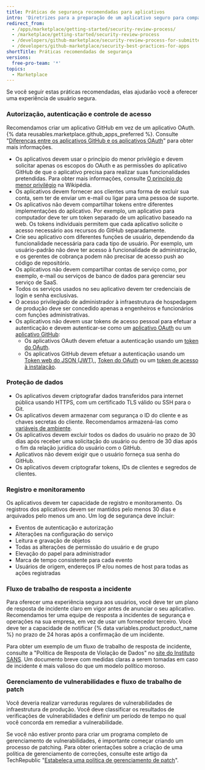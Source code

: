 ```yaml
---
title: Práticas de segurança recomendadas para aplicativos
intro: 'Diretrizes para a preparação de um aplicativo seguro para compartilhar em {% data variables.product.prodname_marketplace %}.'
redirect_from:
  - /apps/marketplace/getting-started/security-review-process/
  - /marketplace/getting-started/security-review-process
  - /developers/github-marketplace/security-review-process-for-submitted-apps
  - /developers/github-marketplace/security-best-practices-for-apps
shortTitle: Práticas recomendadas de segurança
versions:
  free-pro-team: '*'
topics:
  - Marketplace
---
```

Se você seguir estas práticas recomendadas, elas ajudarão você a oferecer uma experiência de usuário segura.

### Autorização, autenticação e controle de acesso

Recomendamos criar um aplicativo GitHub em vez de um aplicativo OAuth. {% data reusables.marketplace.github_apps_preferred %}. Consulte "[Diferenças entre os aplicativos GitHub e os aplicativos OAuth](/apps/differences-between-apps/)" para obter mais informações.
- Os aplicativos devem usar o princípio do menor privilégio e devem solicitar apenas os escopos do OAuth e as permissões do aplicativo GitHub de que o aplicativo precisa para realizar suas funcionalidades pretendidas. Para obter mais informações, consulte [O princípio do menor privilégio](https://en.wikipedia.org/wiki/Principle_of_least_privilege) na Wikipédia.
- Os aplicativos devem fornecer aos clientes uma forma de excluir sua conta, sem ter de enviar um e-mail ou ligar para uma pessoa de suporte.
- Os aplicativos não devem compartilhar tokens entre diferentes implementações do aplicativo. Por exemplo, um aplicativo para computador deve ter um token separado de um aplicativo baseado na web. Os tokens individuais permitem que cada aplicativo solicite o acesso necessário aos recursos do GitHub separadamente.
- Crie seu aplicativo com diferentes funções de usuário, dependendo da funcionalidade necessária para cada tipo de usuário. Por exemplo, um usuário-padrão não deve ter acesso à funcionalidade de administração, e os gerentes de cobrança podem não precisar de acesso push ao código de repositório.
- Os aplicativos não devem compartilhar contas de serviço como, por exemplo, e-mail ou serviços de banco de dados para gerenciar seu serviço de SaaS.
- Todos os serviços usados no seu aplicativo devem ter credenciais de login e senha exclusivas.
- O acesso privilegiado de administrador à infraestrutura de hospedagem de produção deve ser concedido apenas a engenheiros e funcionários com funções administrativas.
- Os aplicativos não devem usar tokens de acesso pessoal para efetuar a autenticação e devem autenticar-se como um [aplicativo OAuth](/apps/about-apps/#about-oauth-apps) ou um [aplicativo GitHub](/apps/about-apps/#about-github-apps):
  - Os aplicativos OAuth devem efetuar a autenticação usando um [token do OAuth](/apps/building-oauth-apps/authorizing-oauth-apps/).
  - Os aplicativos GitHub devem efetuar a autenticação usando um [Token web do JSON (JWT)](/apps/building-github-apps/authenticating-with-github-apps/#authenticating-as-a-github-app),, [Token do OAuth](/apps/building-github-apps/identifying-and-authorizing-users-for-github-apps/) ou um [token de acesso à instalação](/apps/building-github-apps/authenticating-with-github-apps/#authenticating-as-an-installation).

### Proteção de dados

- Os aplicativos devem criptografar dados transferidos para internet pública usando HTTPS, com um certificado TLS válido ou SSH para o Git.
- Os aplicativos devem armazenar com segurança o ID do cliente e as chaves secretas do cliente. Recomendamos armazená-las como [variáveis de ambiente](http://en.wikipedia.org/wiki/Environment_variable#Getting_and_setting_environment_variables).
- Os aplicativos devem excluir todos os dados do usuário no prazo de 30 dias após receber uma solicitação do usuário ou dentro de 30 dias após o fim da relação jurídica do usuário com o GitHub.
- Aplicativos não devem exigir que o usuário forneça sua senha do GitHub.
- Os aplicativos devem criptografar tokens, IDs de clientes e segredos de clientes.

### Registro e monitoramento

Os aplicativos devem ter capacidade de registro e monitoramento. Os registros dos aplicativos devem ser mantidos pelo menos 30 dias e arquivados pelo menos um ano. Um log de segurança deve incluir:

- Eventos de autenticação e autorização
- Alterações na configuração do serviço
- Leitura e gravação de objetos
- Todas as alterações de permissão do usuário e de grupo
- Elevação do papel para administrador
- Marca de tempo consistente para cada evento
- Usuários de origem, endereços IP e/ou nomes de host para todas as ações registradas

### Fluxo de trabalho de resposta a incidente

Para oferecer uma experiência segura aos usuários, você deve ter um plano de resposta de incidente claro em vigor antes de anunciar o seu aplicativo. Recomendamos ter uma equipe de resposta a incidentes de segurança e operações na sua empresa, em vez de usar um fornecedor terceiro. Você deve ter a capacidade de notificar {% data variables.product.product_name %} no prazo de 24 horas após a confirmação de um incidente.

Para obter um exemplo de um fluxo de trabalho de resposta de incidente, consulte a "Política de Resposta de Violação de Dados" no [site do Instituto SANS](https://www.sans.org/information-security-policy/). Um documento breve com medidas claras a serem tomadas em caso de incidente é mais valioso do que um modelo político moroso.

### Gerenciamento de vulnerabilidades e fluxo de trabalho de patch

Você deveria realizar varreduras regulares de vulnerabilidades de infraestrutura de produção. Você deve classificar os resultados de verificações de vulnerabilidades e definir um período de tempo no qual você concorda em remediar a vulnerabilidade.

Se você não estiver pronto para criar um programa completo de gerenciamento de vulnerabilidades, é importante começar criando um processo de patching. Para obter orientações sobre a criação de uma política de gerenciamento de correções, consulte este artigo da TechRepublic "[Estabeleça uma política de gerenciamento de patch](https://www.techrepublic.com/blog/it-security/establish-a-patch-management-policy-87756/)".

